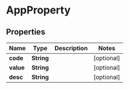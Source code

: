 

# AppProperty


## Properties

| Name | Type | Description | Notes |
|------------ | ------------- | ------------- | -------------|
|**code** | **String** |  |  [optional] |
|**value** | **String** |  |  [optional] |
|**desc** | **String** |  |  [optional] |



